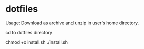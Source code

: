# dotfiles
Usage:
Download as archive and unzip in user's home directory.

cd to dotfiles directory

chmod +x install.sh
./install.sh
